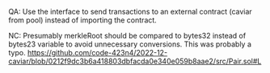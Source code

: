 
QA: Use the interface to send transactions to an external contract (caviar from pool) instead of importing the contract.

NC: Presumably merkleRoot should be compared to bytes32 instead of bytes23 variable to avoid unnecessary conversions. This was probably a typo.
https://github.com/code-423n4/2022-12-caviar/blob/0212f9dc3b6a418803dbfacda0e340e059b8aae2/src/Pair.sol#L